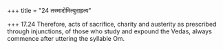 +++
title = "24 तस्मादोमित्युदाहृत्य"

+++
17.24 Therefore, acts of sacrifice, charity and austerity as prescribed
through injunctions, of those who study and expound the Vedas, always
commence after uttering the syllable Om.
